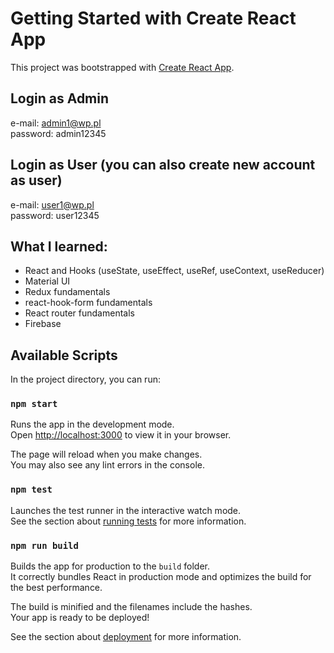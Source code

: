# Getting Started with Create React App

This project was bootstrapped with [Create React App](https://github.com/facebook/create-react-app).

## Login as Admin

e-mail: admin1@wp.pl\
password: admin12345

## Login as User (**you can also create new account as user**)

e-mail: user1@wp.pl\
password: user12345

## What I learned:

- React and Hooks (useState, useEffect, useRef, useContext, useReducer)
- Material UI
- Redux fundamentals
- react-hook-form fundamentals
- React router fundamentals
- Firebase

## Available Scripts

In the project directory, you can run:

### `npm start`

Runs the app in the development mode.\
Open [http://localhost:3000](http://localhost:3000) to view it in your browser.

The page will reload when you make changes.\
You may also see any lint errors in the console.

### `npm test`

Launches the test runner in the interactive watch mode.\
See the section about [running tests](https://facebook.github.io/create-react-app/docs/running-tests) for more information.

### `npm run build`

Builds the app for production to the `build` folder.\
It correctly bundles React in production mode and optimizes the build for the best performance.

The build is minified and the filenames include the hashes.\
Your app is ready to be deployed!

See the section about [deployment](https://facebook.github.io/create-react-app/docs/deployment) for more information.
